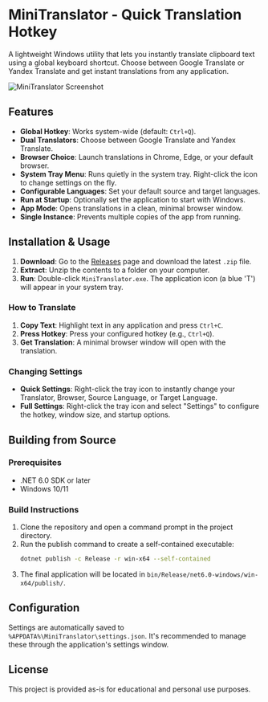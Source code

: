 # MiniTranslator - Quick Translation Hotkey

A lightweight Windows utility that lets you instantly translate clipboard text using a global keyboard shortcut. Choose between Google Translate or Yandex Translate and get instant translations from any application.

![MiniTranslator Screenshot](https://i.imgur.com/your-screenshot.png) <!-- It's recommended to add a real screenshot of your app's settings window -->

## Features

- **Global Hotkey**: Works system-wide (default: `Ctrl+Q`).
- **Dual Translators**: Choose between Google Translate and Yandex Translate.
- **Browser Choice**: Launch translations in Chrome, Edge, or your default browser.
- **System Tray Menu**: Runs quietly in the system tray. Right-click the icon to change settings on the fly.
- **Configurable Languages**: Set your default source and target languages.
- **Run at Startup**: Optionally set the application to start with Windows.
- **App Mode**: Opens translations in a clean, minimal browser window.
- **Single Instance**: Prevents multiple copies of the app from running.

## Installation & Usage

1.  **Download**: Go to the [Releases](../../releases) page and download the latest `.zip` file.
2.  **Extract**: Unzip the contents to a folder on your computer.
3.  **Run**: Double-click `MiniTranslator.exe`. The application icon (a blue 'T') will appear in your system tray.

### How to Translate
1.  **Copy Text**: Highlight text in any application and press `Ctrl+C`.
2.  **Press Hotkey**: Press your configured hotkey (e.g., `Ctrl+Q`).
3.  **Get Translation**: A minimal browser window will open with the translation.

### Changing Settings
- **Quick Settings**: Right-click the tray icon to instantly change your Translator, Browser, Source Language, or Target Language.
- **Full Settings**: Right-click the tray icon and select "Settings" to configure the hotkey, window size, and startup options.

## Building from Source

### Prerequisites
- .NET 6.0 SDK or later
- Windows 10/11

### Build Instructions
1.  Clone the repository and open a command prompt in the project directory.
2.  Run the publish command to create a self-contained executable:
    ```bash
    dotnet publish -c Release -r win-x64 --self-contained
    ```
3.  The final application will be located in `bin/Release/net6.0-windows/win-x64/publish/`.

## Configuration
Settings are automatically saved to `%APPDATA%\MiniTranslator\settings.json`. It's recommended to manage these through the application's settings window.

## License

This project is provided as-is for educational and personal use purposes. 